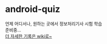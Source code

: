 # android-quiz
언제 어디서나, 원하는 곳에서 정보처리기사 시험 학습<br>
준비중... <br>
[더 자세한 기록은 wiki로~](https://github.com/CAPSTONE-DESIGN-PROJECT-1/android-nangbu/wiki)
